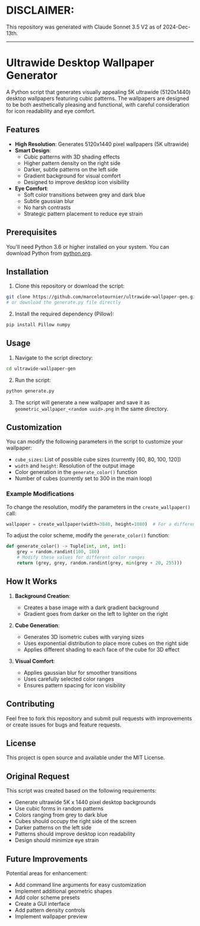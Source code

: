 
# DISCLAIMER:

This repository was generated with Claude Sonnet 3.5 V2 as of 2024-Dec-13th.

---

# Ultrawide Desktop Wallpaper Generator

A Python script that generates visually appealing 5K ultrawide (5120x1440) desktop wallpapers featuring cubic patterns. The wallpapers are designed to be both aesthetically pleasing and functional, with careful consideration for icon readability and eye comfort.

## Features

- **High Resolution**: Generates 5120x1440 pixel wallpapers (5K ultrawide)
- **Smart Design**:
  - Cubic patterns with 3D shading effects
  - Higher pattern density on the right side
  - Darker, subtle patterns on the left side
  - Gradient background for visual comfort
  - Designed to improve desktop icon visibility
- **Eye Comfort**:
  - Soft color transitions between grey and dark blue
  - Subtle gaussian blur
  - No harsh contrasts
  - Strategic pattern placement to reduce eye strain

## Prerequisites

You'll need Python 3.6 or higher installed on your system. You can download Python from [python.org](https://python.org).

## Installation

1. Clone this repository or download the script:
```bash
git clone https://github.com/marcelotournier/ultrawide-wallpaper-gen.git
# or download the generate.py file directly
```

2. Install the required dependency (Pillow):
```bash
pip install Pillow numpy
```

## Usage

1. Navigate to the script directory:
```bash
cd ultrawide-wallpaper-gen
```

2. Run the script:
```bash
python generate.py
```

3. The script will generate a new wallpaper and save it as `geometric_wallpaper_<random uuid>.png` in the same directory.

## Customization

You can modify the following parameters in the script to customize your wallpaper:

- `cube_sizes`: List of possible cube sizes (currently [60, 80, 100, 120])
- `width` and `height`: Resolution of the output image
- Color generation in the `generate_color()` function
- Number of cubes (currently set to 300 in the main loop)

### Example Modifications

To change the resolution, modify the parameters in the `create_wallpaper()` call:
```python
wallpaper = create_wallpaper(width=3840, height=1080)  # For a different resolution
```

To adjust the color scheme, modify the `generate_color()` function:
```python
def generate_color() -> Tuple[int, int, int]:
    grey = random.randint(100, 180)
    # Modify these values for different color ranges
    return (grey, grey, random.randint(grey, min(grey + 20, 255)))
```

## How It Works

1. **Background Creation**:
   - Creates a base image with a dark gradient background
   - Gradient goes from darker on the left to lighter on the right

2. **Cube Generation**:
   - Generates 3D isometric cubes with varying sizes
   - Uses exponential distribution to place more cubes on the right side
   - Applies different shading to each face of the cube for 3D effect

3. **Visual Comfort**:
   - Applies gaussian blur for smoother transitions
   - Uses carefully selected color ranges
   - Ensures pattern spacing for icon visibility

## Contributing

Feel free to fork this repository and submit pull requests with improvements or create issues for bugs and feature requests.

## License

This project is open source and available under the MIT License.

## Original Request

This script was created based on the following requirements:
- Generate ultrawide 5K x 1440 pixel desktop backgrounds
- Use cubic forms in random patterns
- Colors ranging from grey to dark blue
- Cubes should occupy the right side of the screen
- Darker patterns on the left side
- Patterns should improve desktop icon readability
- Design should minimize eye strain

## Future Improvements

Potential areas for enhancement:
- Add command line arguments for easy customization
- Implement additional geometric shapes
- Add color scheme presets
- Create a GUI interface
- Add pattern density controls
- Implement wallpaper preview
